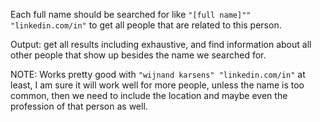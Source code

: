 Each full name should be searched for like `"[full name]"" "linkedin.com/in"` to get all people that are related to this person.

Output: get all results including exhaustive, and find information about all other people that show up besides the name we searched for.

NOTE: Works pretty good with `"wijnand karsens" "linkedin.com/in"` at least, I am sure it will work well for more people, unless the name is too common, then we need to include the location and maybe even the profession of that person as well.
